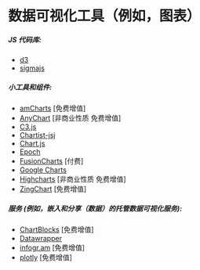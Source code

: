 
# 数据可视化工具（例如，图表）

##### JS 代码库:

* [d3](http://d3js.org/)
* [sigmajs](http://sigmajs.org/)

##### 小工具和组件:

* [amCharts](http://www.amcharts.com/) [免费增值]
* [AnyChart](http://www.anychart.com/) [非商业性质 免费增值]
* [C3.js](http://c3js.org/)
* [Chartist-jsj](https://github.com/gionkunz/chartist-js)
* [Chart.js](http://www.chartjs.org/)
* [Epoch](http://epochjs.github.io/epoch/)
* [FusionCharts](http://www.fusioncharts.com/) [付费]
* [Google Charts](https://developers.google.com/chart/interactive/docs/)
* [Highcharts](http://www.highcharts.com/) [非商业性质 免费增值]
* [ZingChart](http://www.zingchart.com/) [免费增值]

##### 服务 (例如，嵌入和分享（数据）的托管数据可视化服务):

* [ChartBlocks](http://www.chartblocks.com/) [免费增值]
* [Datawrapper](https://datawrapper.de/)
* [infogr.am](https://infogr.am) [免费增值]
* [plotly](https://plot.ly/) [免费增值]
